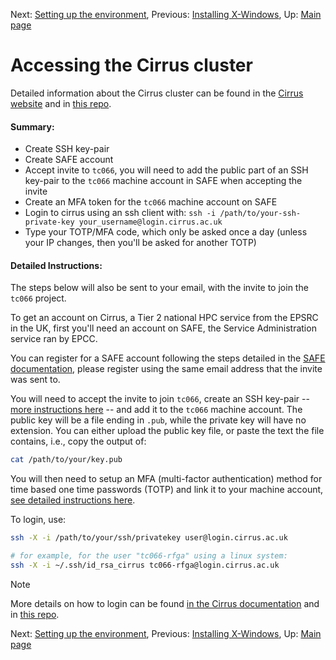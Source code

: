 Next: [Setting up the environment](02-setup_environment.md), Previous: [Installing X-Windows](00-xwindow.md), Up: [Main page](../README.md)

# Accessing the Cirrus cluster

Detailed information about the Cirrus cluster can be found in the [Cirrus website](https://www.cirrus.ac.uk/about/hardware.html) and in [this repo](../lessons/01-Cirrus.md).

#### Summary:
  * Create SSH key-pair
  * Create SAFE account
  * Accept invite to `tc066`, you will need to add the public part of an SSH key-pair to the `tc066` machine account in SAFE when accepting the invite
  * Create an MFA token for the `tc066` machine account on SAFE
  * Login to cirrus using an ssh client with: `ssh -i /path/to/your-ssh-private-key your_username@login.cirrus.ac.uk`
  * Type your TOTP/MFA code, which only be asked once a day (unless your IP changes, then you'll be asked for another TOTP)

#### Detailed Instructions:

The steps below will also be sent to your email, with the invite to join the `tc066` project.

To get an account on Cirrus, a Tier 2 national HPC service from the EPSRC in the UK,
first you'll need an account on SAFE, the Service Administration service ran by EPCC.

You can register for a SAFE account following the steps detailed in the
[SAFE documentation](https://epcced.github.io/safe-docs/safe-for-users/#registering-logging-in-passwords),
please register using the same email address that the invite was sent to.

You will need to accept the invite to join `tc066`, create an SSH key-pair --
[more instructions here](https://docs.cirrus.ac.uk/user-guide/connecting/#ssh-key-pairs) --
and add it to the `tc066` machine account.
The public key will be a file ending in `.pub`, while the private key will have no extension.
You can either upload the public key file, or paste the text the file contains, i.e., copy the output of:

```bash
cat /path/to/your/key.pub
```

You will then need to setup an MFA (multi-factor authentication) method for time based one time passwords (TOTP) and link it to your machine account,
[see detailed instructions here](https://docs.cirrus.ac.uk/user-guide/connecting/#time-based-one-time-passcode-totp-code).

To login, use:

```bash
ssh -X -i /path/to/your/ssh/privatekey user@login.cirrus.ac.uk

# for example, for the user "tc066-rfga" using a linux system:
ssh -X -i ~/.ssh/id_rsa_cirrus tc066-rfga@login.cirrus.ac.uk
```
> [!NOTE]
> More details on how to login can be found [in the Cirrus documentation](https://docs.cirrus.ac.uk/user-guide/connecting/#ssh-clients)
> and in [this repo](../lessons/00-Connecting.md).

Next: [Setting up the environment](02-setup_environment.md), Previous: [Installing X-Windows](00-xwindow.md), Up: [Main page](../README.md)

